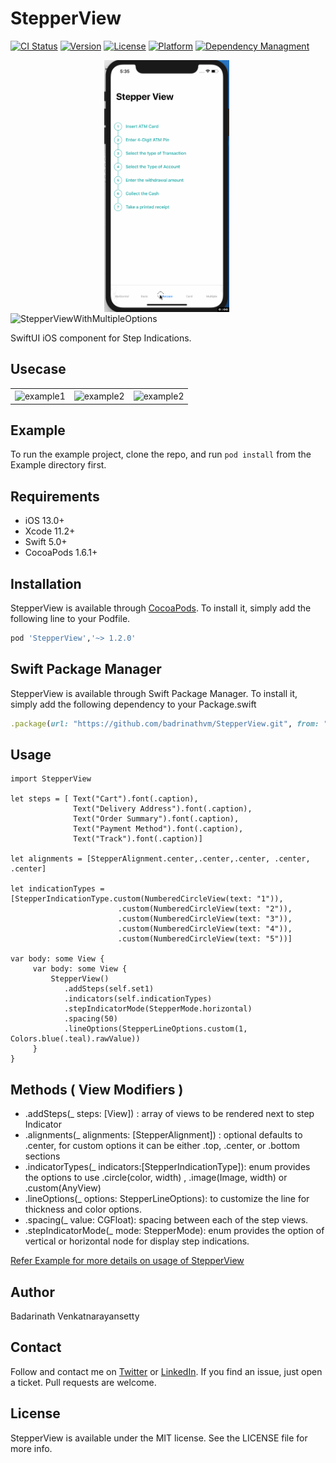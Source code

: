 # StepperView

[![CI Status](https://img.shields.io/travis/badrinathvm/StepperView.svg?style=flat)](https://travis-ci.org/badrinathvm/StepperView)
[![Version](https://img.shields.io/cocoapods/v/StepperView.svg?style=flat)](https://cocoapods.org/pods/StepperView)
[![License](https://img.shields.io/cocoapods/l/StepperView.svg?style=flat)](https://cocoapods.org/pods/StepperView)
[![Platform](https://img.shields.io/badge/platform-ios-orange)](https://cocoapods.org/pods/StepperView)
[![Dependency Managment](https://img.shields.io/badge/Swift%20Package%20Manager-compatible-orange)](https://swift.org/package-manager/)

<img src="https://raw.githubusercontent.com/badrinathvm/StepperView/master/images/stepperView_with_usecases.gif" width="200" alt="StepperView" align="left" hspace= "150"/>
<img src="https://raw.githubusercontent.com/badrinathvm/StepperView/master/images/stepperView_multiple_options.gif" width="200" alt="StepperViewWithMultipleOptions" align = "center"/>

SwiftUI iOS component for Step Indications.

## Usecase
<table align= "center">
 <tr>
    <td><img src="https://raw.githubusercontent.com/badrinathvm/StepperView/master/images/example1.png" width="250"     alt="example1" align="center"/></td>
    <td><img src="https://raw.githubusercontent.com/badrinathvm/StepperView/master/images/example2.png" width="250" alt="example2"  align="center"/></td>
    <td><img src="https://raw.githubusercontent.com/badrinathvm/StepperView/master/images/example3.png" width="250" alt="example2"  align="center"/></td>
 </tr>
</table>

## Example

To run the example project, clone the repo, and run `pod install` from the Example directory first.

## Requirements
- iOS 13.0+
- Xcode 11.2+
- Swift 5.0+
- CocoaPods 1.6.1+

## Installation

StepperView is available through [CocoaPods](https://cocoapods.org). To install
it, simply add the following line to your Podfile.

```ruby
pod 'StepperView','~> 1.2.0'
```

## Swift Package Manager

StepperView is available through Swift Package Manager. To install it, simply add the following dependency to your Package.swift

```ruby
.package(url: "https://github.com/badrinathvm/StepperView.git", from: "1.2.0")
```

## Usage

```
import StepperView

let steps = [ Text("Cart").font(.caption),
              Text("Delivery Address").font(.caption),
              Text("Order Summary").font(.caption),
              Text("Payment Method").font(.caption),
              Text("Track").font(.caption)]

let alignments = [StepperAlignment.center,.center,.center, .center, .center]

let indicationTypes = [StepperIndicationType.custom(NumberedCircleView(text: "1")),
                        .custom(NumberedCircleView(text: "2")),
                        .custom(NumberedCircleView(text: "3")),
                        .custom(NumberedCircleView(text: "4")),
                        .custom(NumberedCircleView(text: "5"))]
    
var body: some View {
     var body: some View {
         StepperView()
            .addSteps(self.set1)
            .indicators(self.indicationTypes)
            .stepIndicatorMode(StepperMode.horizontal)
            .spacing(50)
            .lineOptions(StepperLineOptions.custom(1, Colors.blue(.teal).rawValue))
     }
}
```
## Methods ( View Modifiers )
- .addSteps(_ steps: [View]) : array of views to be rendered next to step Indicator 
- .alignments(_ alignments: [StepperAlignment]) : optional defaults to .center, for custom options it can be either  .top, .center, or .bottom sections
- .indicatorTypes(_ indicators:[StepperIndicationType]): enum provides the options to use .circle(color, width) , .image(Image, width) or .custom(AnyView)
- .lineOptions(_ options: StepperLineOptions):  to customize the line for thickness and color options.
- .spacing(_ value: CGFloat): spacing between each of the step views.
- .stepIndicatorMode(_ mode: StepperMode): enum provides the option of vertical or horizontal node for display step indications.

<p>
    <a href="https://github.com/badrinathvm/StepperView/tree/master/Example/StepperView">Refer Example for more details on usage of StepperView</a>
</p>

## Author

Badarinath Venkatnarayansetty

## Contact
Follow and contact me on <a href="https://twitter.com/badrivm">Twitter</a> or <a href="https://www.linkedin.com/in/badarinath-venkatnarayansetty-abb79146/">LinkedIn</a>. If you find an issue, just open a ticket. Pull requests are welcome.

## License

StepperView is available under the MIT license. See the LICENSE file for more info.
